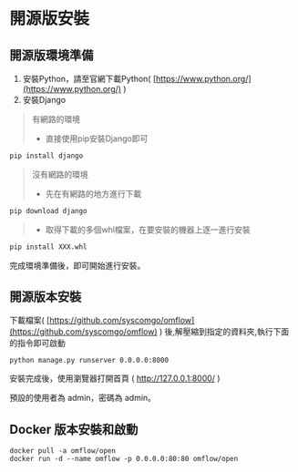 
# 開源版安裝

## 開源版環境準備

1. 安裝Python，請至官網下載Python\(  [https://www.python.org/](https://www.python.org/) \)
2. 安裝Django

> 有網路的環境  
> - 直接使用pip安裝Django即可
```bash
pip install django
```
> 沒有網路的環境  
> - 先在有網路的地方進行下載
```bash
pip download django
```
> - 取得下載的多個whl檔案，在要安裝的機器上逐一進行安裝
```bash
pip install XXX.whl
```

完成環境準備後，即可開始進行安裝。

## 開源版本安裝

下載檔案\( [https://github.com/syscomgo/omflow](https://github.com/syscomgo/omflow) \) 後,解壓縮到指定的資料夾,執行下面的指令即可啟動

```text
python manage.py runserver 0.0.0.0:8000
```

安裝完成後，使用瀏覽器打開首頁 \( http://127.0.0.1:8000/ \)

預設的使用者為 admin，密碼為 admin。

## Docker 版本安裝和啟動

```text
docker pull -a omflow/open
docker run -d --name omflow -p 0.0.0.0:80:80 omflow/open
```



